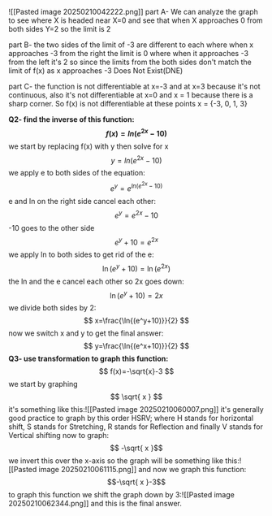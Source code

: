 ![[Pasted image 20250210042222.png]]
part A- We can analyze the graph to see where X is headed  near X=0 and see that when X approaches 0 from both sides Y=2 so the limit is 2

part B- the two sides of the limit of -3 are different to each where when x approaches -3 from the right the limit is 0 where when it approaches -3 from the left it's 2 so since the limits from the both sides don't match the limit of f(x) as x approaches -3 Does Not Exist(DNE)

part C- the function is not differentiable at x=-3 and at x=3 because it's not continuous, also it's not differentiable at x=0 and x = 1 because there is a sharp corner. 
So f(x) is not differentiable at these points x = {-3, 0, 1, 3}

**Q2- find the inverse of this function:**
**$$
f(x)=ln(e^{2x}-10)
$$**
we start by replacing f(x) with y then solve for x
$$
y=ln(e^{2x}-10)
$$
we apply e to both sides of the equation:
$$
e^y=e^{ln(e^{2x}-10)}
$$
e and ln on the right side cancel each other:
$$
e^y=e^{2x}-10
$$
-10 goes to the other side
$$
e^y+10=e^{2x}
$$
we apply ln to both sides to get rid of the e:
$$
\ln{(e^y+10)}=\ln{(e^{2x})}
$$
the ln and the e cancel each other so 2x goes down:
$$
\ln{(e^y+10)}=2x
$$
we divide both sides by 2:
$$
x=\frac{\ln{(e^y+10)}}{2}
$$
now we switch x and y to get the final answer:
$$
y=\frac{\ln{(e^x+10)}}{2}
$$
**Q3- use transformation to graph this function:**
$$
f(x)=-\sqrt{x}-3
$$
we start by graphing
$$
\sqrt{ x }
$$
it's something like this:![[Pasted image 20250210060007.png]]
it's generally good practice to graph by this order HSRV; where H stands for horizontal shift, S stands for Stretching, R stands for Reflection and finally V stands for Vertical shifting
now to graph:
$$ -\sqrt{ x }$$
we invert this over the x-axis so the graph will be something like this:![[Pasted image 20250210061115.png]]
and now we graph this function:
$$-\sqrt{ x }-3$$
to graph this function we shift the graph down by 3:![[Pasted image 20250210062344.png]]
and this is the final answer.
